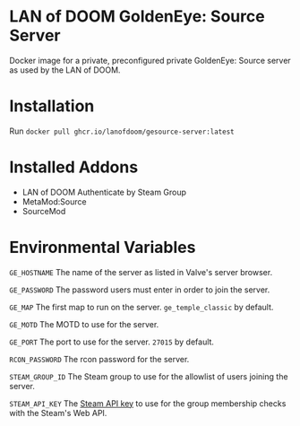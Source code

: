 # LAN of DOOM GoldenEye: Source Server
Docker image for a private, preconfigured private GoldenEye: Source server as
used by the LAN of DOOM.

# Installation
Run ``docker pull ghcr.io/lanofdoom/gesource-server:latest``

# Installed Addons
*  LAN of DOOM Authenticate by Steam Group
*  MetaMod:Source
*  SourceMod

# Environmental Variables
``GE_HOSTNAME`` The name of the server as listed in Valve's server browser.

``GE_PASSWORD`` The password users must enter in order to join the server.

``GE_MAP`` The first map to run on the server. ``ge_temple_classic`` by default.

``GE_MOTD`` The MOTD to use for the server.

``GE_PORT`` The port to use for the server. ``27015`` by default.

``RCON_PASSWORD`` The rcon password for the server.

``STEAM_GROUP_ID`` The Steam group to use for the allowlist of users joining the
server.

``STEAM_API_KEY`` The [Steam API key](https://steamcommunity.com/dev/apikey) to
use for the group membership checks with the Steam's Web API.
